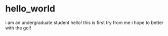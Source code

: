 # hello_world
i am an undergraduate student
hello!
this is first try from me
i hope to better with the go!!
